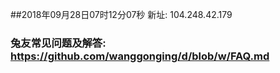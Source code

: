 ##2018年09月28日07时12分07秒 新址: 104.248.42.179
### 兔友常见问题及解答: https://github.com/wanggonging/d/blob/w/FAQ.md
